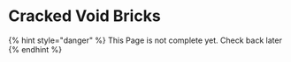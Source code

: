 # Cracked Void Bricks

{% hint style="danger" %}
This Page is not complete yet. Check back later
{% endhint %}

